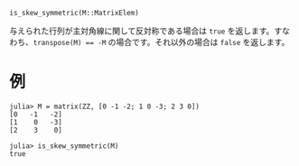 ```
is_skew_symmetric(M::MatrixElem)
```

与えられた行列が主対角線に関して反対称である場合は `true` を返します。すなわち、`transpose(M) == -M` の場合です。それ以外の場合は `false` を返します。

# 例

```jldoctest
julia> M = matrix(ZZ, [0 -1 -2; 1 0 -3; 2 3 0])
[0   -1   -2]
[1    0   -3]
[2    3    0]

julia> is_skew_symmetric(M)
true

```
